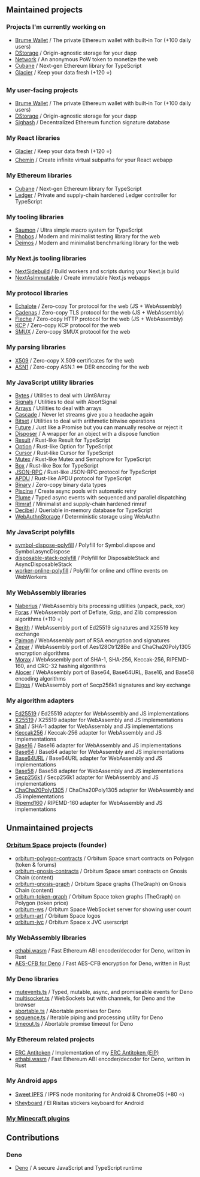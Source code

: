 ## Maintained projects

### Projects I'm currently working on
- [Brume Wallet](https://github.com/brumewallet) / The private Ethereum wallet with built-in Tor (+100 daily users)
- [DStorage](https://github.com/hazae41/dstorage) / Origin-agnostic storage for your dapp
- [Network](https://github.com/stars/hazae41/lists/network) / An anonymous PoW token to monetize the web
- [Cubane](https://github.com/hazae41/cubane) / Next-gen Ethereum library for TypeScript
- [Glacier](https://github.com/hazae41/glacier) / Keep your data fresh (+120 ⭐)

### My user-facing projects
- [Brume Wallet](https://github.com/brumewallet/wallet) / The private Ethereum wallet with built-in Tor (+100 daily users)
- [DStorage](https://github.com/hazae41/dstorage) / Origin-agnostic storage for your dapp
- [Sighash](https://github.com/stars/hazae41/lists/sighash) / Decentralized Ethereum function signature database

### My React libraries
- [Glacier](https://github.com/hazae41/glacier) / Keep your data fresh (+120 ⭐)
- [Chemin](https://github.com/hazae41/chemin) / Create infinite virtual subpaths for your React webapp

### My Ethereum libraries
- [Cubane](https://github.com/hazae41/cubane) / Next-gen Ethereum library for TypeScript
- [Ledger](https://github.com/hazae41/ledger) / Private and supply-chain hardened Ledger controller for TypeScript

### My tooling libraries
- [Saumon](https://github.com/hazae41/saumon) / Ultra simple macro system for TypeScript
- [Phobos](https://github.com/hazae41/phobos) / Modern and minimalist testing library for the web
- [Deimos](https://github.com/hazae41/deimos) / Modern and minimalist benchmarking library for the web

### My Next.js tooling libraries
- [NextSidebuild](https://github.com/hazae41/next-sidebuild) / Build workers and scripts during your Next.js build
- [NextAsImmutable](https://github.com/hazae41/next-as-immutable) / Create immutable Next.js webapps

### My protocol libraries
- [Echalote](https://github.com/hazae41/echalote) / Zero-copy Tor protocol for the web (JS + WebAssembly)
- [Cadenas](https://github.com/hazae41/cadenas) / Zero-copy TLS protocol for the web (JS + WebAssembly)
- [Fleche](https://github.com/hazae41/fleche) / Zero-copy HTTP protocol for the web (JS + WebAssembly)
- [KCP](https://github.com/hazae41/kcp) / Zero-copy KCP protocol for the web
- [SMUX](https://github.com/hazae41/smux) / Zero-copy SMUX protocol for the web

### My parsing libraries
- [X509](https://github.com/hazae41/x509) / Zero-copy X.509 certificates for the web
- [ASN1](https://github.com/hazae41/asn1) / Zero-copy ASN.1 <=> DER encoding for the web

### My JavaScript utility libraries
- [Bytes](https://github.com/hazae41/bytes) / Utilities to deal with Uint8Array
- [Signals](https://github.com/hazae41/signals) / Utilities to deal with AbortSignal
- [Arrays](https://github.com/hazae41/arrays) / Utilities to deal with arrays
- [Cascade](https://github.com/hazae41/cascade) / Never let streams give you a headache again
- [Bitset](https://github.com/hazae41/bitset) / Utilities to deal with arithmetic bitwise operations
- [Future](https://github.com/hazae41/future) / Just like a Promise but you can manually resolve or reject it
- [Disposer](https://github.com/hazae41/disposer) / A wrapper for an object with a dispose function
- [Result](https://github.com/hazae41/result) / Rust-like Result for TypeScript
- [Option](https://github.com/hazae41/option) / Rust-like Option for TypeScript
- [Cursor](https://github.com/hazae41/cursor) / Rust-like Cursor for TypeScript
- [Mutex](https://github.com/hazae41/mutex) / Rust-like Mutex and Semaphore for TypeScript
- [Box](https://github.com/hazae41/box) / Rust-like Box for TypeScript
- [JSON-RPC](https://github.com/hazae41/jsonrpc) / Rust-like JSON-RPC protocol for TypeScript
- [APDU](https://github.com/hazae41/apdu) / Rust-like APDU protocol for TypeScript
- [Binary](https://github.com/hazae41/binary) / Zero-copy binary data types 
- [Piscine](https://github.com/hazae41/piscine) / Create async pools with automatic retry
- [Plume](https://github.com/hazae41/plume) / Typed async events with sequenced and parallel dispatching
- [Rimraf](https://github.com/hazae41/rimraf) / Minimalist and supply-chain hardened rimraf
- [Decibel](https://github.com/hazae41/decibel) / Queriable in-memory database for TypeScript
- [WebAuthnStorage](https://github.com/hazae41/webauthnstorage) / Deterministic storage using WebAuthn

### My JavaScript polyfills
- [symbol-dispose-polyfill](https://github.com/hazae41/symbol-dispose-polyfill) / Polyfill for Symbol.dispose and Symbol.asyncDispose
- [disposable-stack-polyfill](https://github.com/hazae41/disposable-stack-polyfill) / Polyfill for DisposableStack and AsyncDisposableStack
- [worker-online-polyfill](https://github.com/hazae41/worker-online-polyfill) / Polyfill for online and offline events on WebWorkers

### My WebAssembly libraries 
- [Naberius](https://github.com/hazae41/naberius) / WebAssembly bits processing utilities (unpack, pack, xor) 
- [Foras](https://github.com/hazae41/foras) / WebAssembly port of Deflate, Gzip, and Zlib compression algorithms (+110 ⭐) 
- [Berith](https://github.com/hazae41/berith) / WebAssembly port of Ed25519 signatures and X25519 key exchange 
- [Paimon](https://github.com/hazae41/paimon) / WebAssembly port of RSA encryption and signatures 
- [Zepar](https://github.com/hazae41/zepar) / WebAssembly port of Aes128Ctr128Be and ChaCha20Poly1305 encryption algorithms 
- [Morax](https://github.com/hazae41/morax) / WebAssembly port of SHA-1, SHA-256, Keccak-256, RIPEMD-160, and CRC-32 hashing algorithms 
- [Alocer](https://github.com/hazae41/alocer) / WebAssembly port of Base64, Base64URL, Base16, and Base58 encoding algorithms 
- [Eligos](https://github.com/hazae41/eligos) / WebAssembly port of Secp256k1 signatures and key exchange

### My algorithm adapters 
- [Ed25519](https://github.com/hazae41/ed25519) / Ed25519 adapter for WebAssembly and JS implementations 
- [X25519](https://github.com/hazae41/x25519) / X25519 adapter for WebAssembly and JS implementations 
- [Sha1](https://github.com/hazae41/sha1) / SHA-1 adapter for WebAssembly and JS implementations 
- [Keccak256](https://github.com/hazae41/keccak256) / Keccak-256 adapter for WebAssembly and JS implementations 
- [Base16](https://github.com/hazae41/base16) / Base16 adapter for WebAssembly and JS implementations
- [Base64](https://github.com/hazae41/base64) / Base64 adapter for WebAssembly and JS implementations
- [Base64URL](https://github.com/hazae41/base64url) / Base64URL adapter for WebAssembly and JS implementations
- [Base58](https://github.com/hazae41/base58) / Base58 adapter for WebAssembly and JS implementations
- [Secp256k1](https://github.com/hazae41/secp256k1) / Secp256k1 adapter for WebAssembly and JS implementations
- [ChaCha20Poly1305](https://github.com/hazae41/chacha20poly1305) / ChaCha20Poly1305 adapter for WebAssembly and JS implementations
- [Ripemd160](https://github.com/hazae41/ripemd160) / RIPEMD-160 adapter for WebAssembly and JS implementations

## Unmaintained projects

### [Orbitum Space](https://orbitum.space/) projects (founder)
- [orbitum-polygon-contracts](https://github.com/hazae41/orbitum-polygon-contracts) / Orbitum Space smart contracts on Polygon (token & forums)
- [orbitum-gnosis-contracts](https://github.com/hazae41/orbitum-gnosis-contracts) / Orbitum Space smart contracts on Gnosis Chain (content)
- [orbitum-gnosis-graph](https://github.com/hazae41/orbitum-gnosis-graph) / Orbitum Space graphs (TheGraph) on Gnosis Chain (content)
- [orbitum-token-graph](https://github.com/hazae41/orbitum-token-graph) / Orbitum Space token graphs (TheGraph) on Polygon (token price)
- [orbitum-ws](https://github.com/hazae41/orbitum-ws) / Orbitum Space WebSocket server for showing user count
- [orbitum-art](https://github.com/hazae41/orbitum-art) / Orbitum Space logos
- [orbitum-jvc](https://github.com/hazae41/orbitum-jvc) / Orbitum Space x JVC userscript

### My WebAssembly libraries
- [ethabi.wasm](https://github.com/hazae41/ethabi.wasm) / Fast Ethereum ABI encoder/decoder for Deno, written in Rust
- [AES-CFB for Deno](https://github.com/hazae41/deno-aes-cfb) / Fast AES-CFB encryption for Deno, written in Rust

### My Deno libraries
- [mutevents.ts](https://github.com/hazae41/mutevents.ts) / Typed, mutable, async, and promiseable events for Deno
- [multisocket.ts](https://github.com/hazae41/multisocket.ts) / WebSockets but with channels, for Deno and the browser
- [abortable.ts](https://github.com/hazae41/abortable.ts) / Abortable promises for Deno
- [sequence.ts](https://github.com/hazae41/sequence.ts) / Iterable piping and processing utility for Deno
- [timeout.ts](https://github.com/hazae41/timeout.ts) / Abortable promise timeout for Deno

### My Ethereum related projects
- [ERC Antitoken](https://github.com/hazae41/ERC-Antitoken) / Implementation of my [ERC Antitoken (EIP)](https://github.com/ethereum/EIPs/issues/3477)
- [ethabi.wasm](https://github.com/hazae41/ethabi.wasm) / Fast Ethereum ABI encoder/decoder for Deno, written in Rust

### My Android apps
- [Sweet IPFS](https://github.com/hazae41/sweet-ipfs) / IPFS node monitoring for Android & ChromeOS (+80 ⭐)
- [Kheyboard](https://github.com/hazae41/kheyboard) / El Risitas stickers keyboard for Android

### [My Minecraft plugins](https://github.com/hazae41?tab=repositories&q=mc-) 

## Contributions

### Deno
- [Deno](https://github.com/denoland/deno) / A secure JavaScript and TypeScript runtime
